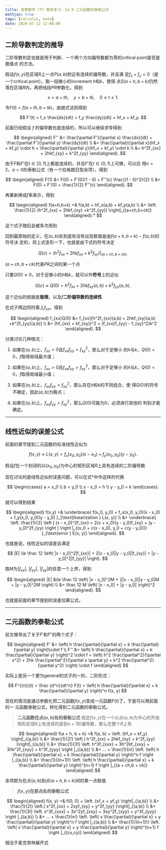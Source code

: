 ```yaml
---
title: 高等数学（下）期末复习：14.9 二元函数的泰勒公式
mathjax: true
tags: [calculus, note]
date: 2020-07-12 12:00:00
---
```


## 二阶导数判定的推导

二阶导数判定也就是用于判断、一个两个方向偏导数都为零的critical point是否是极值点
的方法。

假设$f(x, y)$在区域$R$上一点$P(a,b)$附近有连续的偏导数，并且满
足$f_x + f_y = 0$（是一个critical point）。取一段微小的increment $h$和$k$，使得
点$S(a+h, b+k)$仍然落在区域$R$内，再把线段$PR$参数化，得到

<!--more-->

$$
x=a+th,\quad y=b+tk,\quad 0\leq t \leq 1.
$$

令$F(t)=f(a+th,b+tk)$，由链式法则得到

$$
F'(t) =
f_x \frac{dx}{dt} + f_y \frac{dy}{dt} =
hf_x + kf_y.
$$

前面已经假设 $f$ 的偏导数也是连续的，所以可以继续求导得到

$$
\begin{aligned}
    F'' &=
    \frac{\partial F'}{\partial x} \frac{dx}{dt} +
    \frac{\partial F'}{\partial y} \frac{dy}{dt} \\ &=
    \frac{\partial}{\partial x}(hf_x + kf_y) \cdot h +
    \frac{\partial}{\partial y}(hf_x + kf_y) \cdot k \\ &=
    h^2f_{xx} + 2hkf_{xy} + k^2f_{yy}
\end{aligned}.
$$

由于$F$和$F'$在$t \in [0,1]$上都是连续的，并且$F'$在$t \in (0,1)$上可微，可以应
用$n=2$，$a=0$的泰勒公式（有一个拉格朗日型余项），得到

$$
\begin{aligned}
    F(1) &=
    F(0) + F'(0)(1 - 0) + F''(c) \frac{(1 - 0)^2}{2} \\ &=
    F(0) + F'(0) + \frac{1}{2} F''(c)
\end{aligned}.
$$

再重新换成$f$来表示，得到

$$
\begin{aligned}
    f(a+h,b+k) =&
    f(a,b) + hf_x(a,b) + kf_y(a,b) \\ &+
    \left.
        \frac{1}{2} (h^2f_{xx} + 2hkf_{xy} +k^2f_{yy})
    \right|_{(a+ch,b+ck)}
\end{aligned}.*
$$

这个式子随后会被多次用到

回到最原始的定义，在$(a,b)$处到底有没有出现极值是由$f(a+h,b+k) - f(a,b)$的符号决
定的，将上式变形一下，也就是由下式的符号决定

$$
Q(c) =
\left.
    (h^2f_{xx} + 2hkf_{xy} +k^2f_{yy})
\right|_{(a+ch,b+ck)}.
$$

$(a+ch,b+ck)$代表$PR$之间的某一个点

只要$Q(0) \neq 0$，对于足够小的$h$和$k$，就可以作**符号**上的近似

$$
Q(c) \approx Q(0) =
h^2f_{xx} + 2hkf_{xy}(a,b) +k^2f_{yy}(a,b).
$$

这个近似的依据是**极限**，以及$f$**二阶偏导数的连续性**

在式子两边同时乘上$f_{xx}$。得到

$$
\begin{aligned}
f_{xx}Q(0) &=
f_{xx}[h^2f_{xx}(a,b) + 2hkf_{xy}(a,b) +k^2f_{yy}(a,b)] \\ &=
(hf_{xx} + kf_{xy})^2 + (f_{xx}f_{yy} - f_{xy}^2)k^2
\end{aligned}.
$$

分类讨论几种情况：

1. 如果在$(a,b)$上，$f_{xx} < 0$且$f_{xx}f_{yy} > f_{xy}^2$，那么对于足够小
   的$h$与$k$，$Q(0)<0$，$f$取得局域最大值；

2. 如果在$(a,b)$上，$f_{xx} > 0$且$f_{xx}f_{yy} > f_{xy}^2$，那么对于足够小
   的$h$与$k$，$Q(0)<0$，$f$取得局域最小值；

3. 如果在$(a,b)$上，$f_{xx}f_{yy} < f_{xy}^2$，那么存在$h$和$k$的不同组合，使
   得$Q(0)$的符号不确定，因此$(a,b)$为鞍点；

4. 如果在$(a,b)$上，$f_{xx}f_{yy} = f_{xy}^2$，那么$Q(0)$可能为0，必须进行其他的
   判别才能确定。

---

## 线性近似的误差公式

前面的章节提到二元函数的标准线性近似为

$$
f(x,y) \approx L(x,y) =
f_x(x_0,y_0)(x-x_0) + f_y(x_0,y_0)(y-y_0).
$$

假设$f$在一个封闭的以$(x_0,y_0)$为中心的矩形区域$R$上具有连续的二阶偏导数

现在讨论的是线性近似的误差问题，可以在式\*中作这样的代换

$$
\begin{cases}
    a = x_0 \\
    b = y_0 \\
    x - x_0 = h \\
    y - y_0 = k
\end{cases}.
$$

就可以得到结果

$$
\begin{aligned}
    f(x,y) =&
    \underbrace{
        f(x_0, y_0) +
        f_x(x_0, y_0)(x - x_0) + f_y(x_0, y_0)(y - y_0)
    }_{\text{linearization } L(x, y)} \\ &+
    \underbrace{
    \left.
        \frac{1}{2} \left [
            (x - x_0)^2f_{xx} +
            2(x + x_0)(y - y_0)f_{xy} +
            (y - y_0)^2f_{yy}
        \right ]
    \right |_{(x_0 + c(x - x_0), y_0 + c(y - y_0))}
    }_{\text{error } E(x, y)}
\end{aligned}.
$$

也就是说，线性近似的误差会满足

$$
|E| \le \frac 12 \left(
    |x - x_0|^2|f_{xx}| +
    2|x - x_0||y - y_0||f_{xy}| +
    |y - y_0|^2|f_{yy}|
\right).
$$

取$M$为$|f_{xx}|$, $|f_{yy}|$, $|f_{xy}|$的任意一个上界，得到

$$
\begin{aligned}
|E| &\le
\frac 12 \left(
    |x - x_0|^2M +
    2|x - x_0||y - y_0|M +
    |y - y_0|^2M
\right) \\ &=
\frac 12 M \left(
    |x - x_0| + |y - y_0|
\right)^2
\end{aligned}.
$$

也就是前面的章节提到的误差估算公式。

---

## 二元函数的泰勒公式

前文推导出了关于$F'$和$F''$的两个式子：

$$
\begin{aligned}
    F' &= \left(
        h \frac{\partial}{\partial x} +
        k \frac{\partial}{\partial y}
    \right)\cdot f \\
F'' &= \left(
        h \frac{\partial}{\partial x} +
        k \frac{\partial}{\partial y}
    \right)^2 \cdot f =
    \left(
        h^2 \frac{\partial^2}{\partial x^2} +
        2hk \frac{\partial^2}{\partial x \partial y} +
        k^2 \frac{\partial^2}{\partial y^2}
    \right) \cdot f
\end{aligned}
$$

实际上是另一个更为general的式子的一阶、二阶形式：

$$
F^{(n)}(t) =
\frac {d^n}{dt^n} F(t) =
\left(
    h \frac{\partial}{\partial x} +
    k \frac{\partial}{\partial y}
\right)^n f(x, y)
$$

现在的情况是通过参数化把二元函数$f(x,y)$变成一元函数$F(t)$了，于是可以用前面的一
元函数泰勒公式，转化得到二元函数的泰勒公式。

> **二元函数在点$(a,b)$处的泰勒公式** 假定$f(x,y)$在一个以点$(a,b)$为中心的开放
> 矩形区域$R$上有连续的直到$n+1$阶偏导数，那么在整个$R$上有

$$
\begin{aligned}
    f(a + h, b + k) =&
    f(a, b) +
    \left. (hf_x + kf_y) \right|_{(a,b)} \\ &+
    \frac{1}{2!} \left.(
        h^2f_{xx} + 2hkf_{xy} + k^2f_{yy}
    )\right|_{(a,b)} \\ &+
    \frac{1}{3!} \left.
        h^3f_{xxx} + 3h^2kf_{xxy} + 3hk^2f_{xyy} + k^3f_{yyy}
    \right |_{(a,b)} \\ &+ ... +
    \frac{1}{n!} \left. \left(
        h \frac{\partial}{\partial x} +
        k \frac{\partial}{\partial y}
    \right)^n f \right |_{(a,b)} \\ &+
    \frac{1}{(n+1)!} \left. \left(
        h \frac{\partial}{\partial x} +
        k \frac{\partial}{\partial y}
    \right)^{n+1} f \right |_{(a + ch,b + ck)}
\end{aligned}
$$

余项即为在点$(a,b)$到点$(a+h,b+k)$间的某一点取值

> **$f(x,y)$在原点处的泰勒公式**

$$
\begin{aligned}
    f(x, y) =&
    f(0, 0) +
    \left. (xf_x + yf_y) \right|_{(a,b)} \\ &+
    \frac{1}{2!} \left.(
        x^2f_{xx} + 2xyf_{xy} + y^2f_{yy}
    )\right|_{(a,b)} \\ &+
    \frac{1}{3!} \left.
        x^3f_{xxx} + 3x^2yf_{xxy} + 3xy^2f_{xyy} + y^3f_{yyy}
    \right |_{(a,b)} \\ &+ ... +
    \frac{1}{n!} \left. \left(
        x \frac{\partial}{\partial x} +
        y \frac{\partial}{\partial y}
    \right)^n f \right |_{(a,b)} \\ &+
    \frac{1}{(n+1)!} \left. \left(
        x \frac{\partial}{\partial x} +
        y \frac{\partial}{\partial y}
    \right)^{n+1} f \right |_{(cx,cy)}
\end{aligned}
$$

相当于麦克劳林展开式
